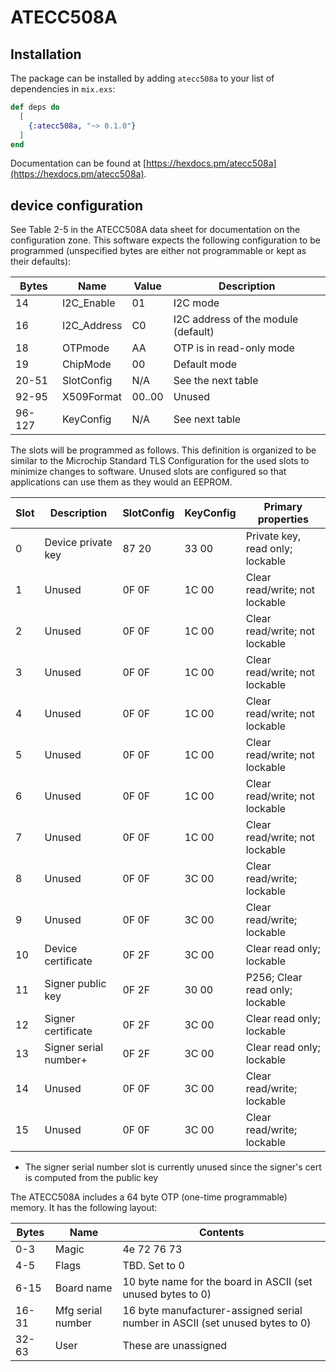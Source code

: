 # ATECC508A

## Installation

The package can be installed
by adding `atecc508a` to your list of dependencies in `mix.exs`:

```elixir
def deps do
  [
    {:atecc508a, "~> 0.1.0"}
  ]
end
```

Documentation can be found at [https://hexdocs.pm/atecc508a](https://hexdocs.pm/atecc508a).

## device configuration

See Table 2-5 in the ATECC508A data sheet for documentation on the
configuration zone.  This software expects the following configuration to be
programmed (unspecified bytes are either not programmable or kept as their
defaults):

Bytes  | Name        | Value  | Description
-------|-------------|--------|------------
14     | I2C_Enable  | 01     | I2C mode
16     | I2C_Address | C0     | I2C address of the module (default)
18     | OTPmode     | AA     | OTP is in read-only mode
19     | ChipMode    | 00     | Default mode
20-51  | SlotConfig  | N/A    | See the next table
92-95  | X509Format  | 00..00 | Unused
96-127 | KeyConfig   | N/A    | See next table

The slots will be programmed as follows. This definition is organized to be
similar to the Microchip Standard TLS Configuration for the used slots to
minimize changes to software. Unused slots are configured so that applications
can use them as they would an EEPROM.

Slot | Description                       | SlotConfig | KeyConfig | Primary properties
-----|-----------------------------------|------------|-----------|-------------------
0    | Device private key                | 87 20      | 33 00     | Private key, read only; lockable
1    | Unused                            | 0F 0F      | 1C 00     | Clear read/write; not lockable
2    | Unused                            | 0F 0F      | 1C 00     | Clear read/write; not lockable
3    | Unused                            | 0F 0F      | 1C 00     | Clear read/write; not lockable
4    | Unused                            | 0F 0F      | 1C 00     | Clear read/write; not lockable
5    | Unused                            | 0F 0F      | 1C 00     | Clear read/write; not lockable
6    | Unused                            | 0F 0F      | 1C 00     | Clear read/write; not lockable
7    | Unused                            | 0F 0F      | 1C 00     | Clear read/write; not lockable
8    | Unused                            | 0F 0F      | 3C 00     | Clear read/write; lockable
9    | Unused                            | 0F 0F      | 3C 00     | Clear read/write; lockable
10   | Device certificate                | 0F 2F      | 3C 00     | Clear read only; lockable
11   | Signer public key                 | 0F 2F      | 30 00     | P256; Clear read only; lockable
12   | Signer certificate                | 0F 2F      | 3C 00     | Clear read only; lockable
13   | Signer serial number+             | 0F 2F      | 3C 00     | Clear read only; lockable
14   | Unused                            | 0F 0F      | 3C 00     | Clear read/write; lockable
15   | Unused                            | 0F 0F      | 3C 00     | Clear read/write; lockable

+ The signer serial number slot is currently unused since the signer's cert is
  computed from the public key

The ATECC508A includes a 64 byte OTP (one-time programmable) memory. It has the
following layout:

Bytes  | Name              | Contents
-------|-------------------|--------------------------
0-3    | Magic             | 4e 72 76 73
4-5    | Flags             | TBD. Set to 0
6-15   | Board name        | 10 byte name for the board in ASCII (set unused bytes to 0)
16-31  | Mfg serial number | 16 byte manufacturer-assigned serial number in ASCII (set unused bytes to 0)
32-63  | User              | These are unassigned
